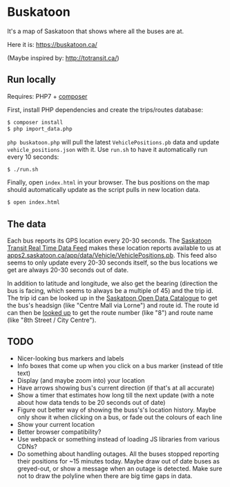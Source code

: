# Buskatoon

It's a map of Saskatoon that shows where all the buses are at.

Here it is: https://buskatoon.ca/

(Maybe inspired by: http://totransit.ca/)

## Run locally

Requires: PHP7 + [composer](https://getcomposer.org/)

First, install PHP dependencies and create the trips/routes database:

```bash
$ composer install
$ php import_data.php
```

`php buskatoon.php` will pull the latest `VehiclePositions.pb` data and update `vehicle_positions.json` with it. Use `run.sh` to have it automatically run every 10 seconds:

```bash
$ ./run.sh
```

Finally, open `index.html` in your browser. The bus positions on the map should automatically update as the script pulls in new location data.

```bash
$ open index.html
```

## The data

Each bus reports its GPS location every 20-30 seconds. The [Saskatoon Transit Real Time Data Feed](https://www.saskatoon.ca/moving-around/transit/open-data-saskatoon-transit) makes these location reports available to us at [apps2.saskatoon.ca/app/data/Vehicle/VehiclePositions.pb](http://apps2.saskatoon.ca/app/data/Vehicle/VehiclePositions.pb). This feed also seems to only update every 20-30 seconds itself, so the bus locations we get are always 20-30 seconds out of date.

In addition to latitude and longitude, we also get the bearing (direction the bus is facing, which seems to always be a multiple of 45) and the trip id. The trip id can be looked up in the [Saskatoon Open Data Catalogue](http://opendata-saskatoon.cloudapp.net/DataBrowser/SaskatoonOpenDataCatalogueBeta/TransitTrips#param=NOFILTER--DataView--Results) to get the bus's headsign (like "Centre Mall via Lorne") and route id. The route id can then be [looked up](http://opendata-saskatoon.cloudapp.net/DataBrowser/SaskatoonOpenDataCatalogueBeta/TransitRoutes#param=NOFILTER--DataView--Results) to get the route number (like "8") and route name (like "8th Street / City Centre").

## TODO

* Nicer-looking bus markers and labels
* Info boxes that come up when you click on a bus marker (instead of title text)
* Display (and maybe zoom into) your location
* Have arrows showing bus's current direction (if that's at all accurate)
* Show a timer that estimates how long till the next update (with a note about how data tends to be 20 seconds out of date)
* Figure out better way of showing the buss's's location history. Maybe only show it when clicking on a bus, or fade out the colours of each line
* Show your current location
* Better browser compatibility?
* Use webpack or something instead of loading JS libraries from various CDNs?
* Do something about handling outages. All the buses stopped reporting their positions for ~15 minutes today. Maybe draw out of date buses as greyed-out, or show a message when an outage is detected. Make sure not to draw the polyline when there are big time gaps in data.
